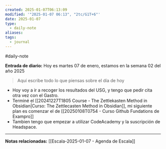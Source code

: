```yaml
---
created: 2025-01-07T06:13:09
modified: '"2025-01-07 06:13", "2tc/G1T+6"'
date: 2025-01-07
type:
  - daily-note
aliases: 
tags:
  - journal
---
```

#daily-note

**Entrada de diario:** 
Hoy es martes 07 de enero, estamos en la semana 02 del año 2025

> Aquí escribe todo lo que piensas sobre el día de hoy

- Hoy voy a ir a recoger los resultados del USG, y tengo que pedir cita otra vez con el Gastro.
- Terminé el [[20241227T1805 Course - The Zettlekasten Method in Obsidian|Curso: The Zettlecasten Method in Obsidian]], mi siguiente plan es comenzar el de [[20250108T0754 - Curso Github Fundations de Exampro]]
- Tambien tengo que empezar a utilizar CodeAcademy y la suscripción de Headspace.


----
**Notas relacionadas:**
[[Escala-2025-01-07 - Agenda de Escala]]
